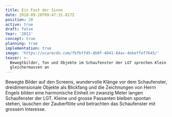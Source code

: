 ```yaml
---
title: Ein Fest der Sinne
date: 2018-09-20T09:47:31.817Z
position: 20
active: true
draft: false
Year: '2013'
concept: true
planning: true
implementation: true
image: 'https://ucarecdn.com/fbfbff45-db0f-4041-84ac-4ebeffef7645/'
teaser: >-
  Bewegtbilder, Ton und Objekte im Schaufenster der LGT sprechen Klein und Gross
  gleichermassen an
---
```

Bewegte Bilder auf den Screens, wundervolle Klänge vor dem Schaufenster, dreidimensionale Objekte als Blickfang und die Zeichnungen von Herrn Engels bilden eine harmonische Einheit im zwanzig Meter langen Schaufenster der LGT. Kleine und grosse Passanten bleiben spontan stehen, lauschen der Zauberflöte und betrachten das Schaufenster mit grossem Interesse.
